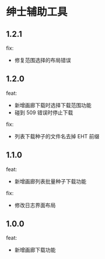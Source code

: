 # 绅士辅助工具

## 1.2.1

fix:
  - 修复范围选择的布局错误

## 1.2.0

feat:
  - 新增画廊下载时选择下载范围功能
  - 碰到 509 错误时停止下载

fix:
  - 列表下载种子的文件名去掉 EHT 前缀

## 1.1.0

feat:
  - 新增画廊列表批量种子下载功能

fix:
  - 修改日志界面布局

## 1.0.0

feat:
  - 新增画廊下载功能

